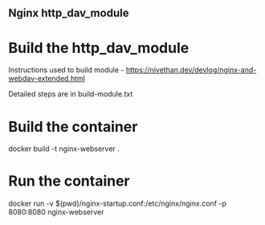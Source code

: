 ## Nginx http_dav_module 

# Build the http_dav_module

Instructions used to build module - https://nivethan.dev/devlog/nginx-and-webdav-extended.html

Detailed steps are in build-module.txt

# Build the container

docker build -t nginx-webserver .

# Run the container

docker run -v $(pwd)/nginx-startup.conf:/etc/nginx/nginx.conf -p 8080:8080 nginx-webserver

